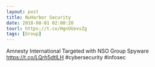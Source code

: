 ```yaml
---
layout: post
title: NuHarbor Security
date: 2018-08-01 02:00:20
tourl: https://t.co/HgnUUovsZg
tags: [Group]
---
```

Amnesty International Targeted with NSO Group Spyware https://t.co/LQrh5dtlLH #cybersecurity #infosec